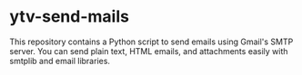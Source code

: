 # ytv-send-mails
This repository contains a Python script to send emails using Gmail's SMTP server. You can send plain text, HTML emails, and attachments easily with smtplib and email libraries.
